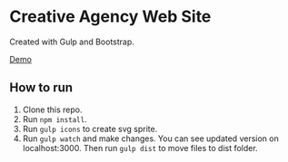 # Creative Agency Web Site

Created with Gulp and Bootstrap.

[Demo](http://creativeagency.epizy.com/ "Demo")

## How to run

1. Clone this repo.
2. Run `npm install`.
3. Run `gulp icons` to create svg sprite.
4. Run `gulp watch` and make changes. You can see updated version on localhost:3000. Then run `gulp dist` to move files to dist folder.
